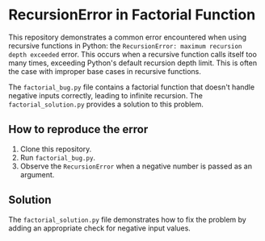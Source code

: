 # RecursionError in Factorial Function

This repository demonstrates a common error encountered when using recursive functions in Python: the `RecursionError: maximum recursion depth exceeded` error.  This occurs when a recursive function calls itself too many times, exceeding Python's default recursion depth limit. This is often the case with improper base cases in recursive functions.

The `factorial_bug.py` file contains a factorial function that doesn't handle negative inputs correctly, leading to infinite recursion. The `factorial_solution.py` provides a solution to this problem.

## How to reproduce the error
1. Clone this repository.
2. Run `factorial_bug.py`.
3. Observe the `RecursionError` when a negative number is passed as an argument.

## Solution
The `factorial_solution.py` file demonstrates how to fix the problem by adding an appropriate check for negative input values.